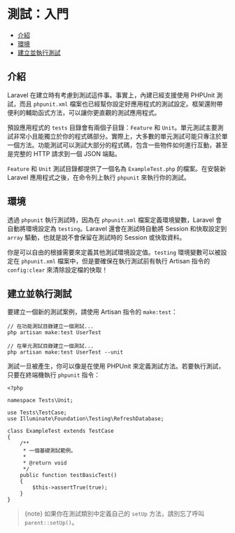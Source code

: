 # 測試：入門

- [介紹](#introduction)
- [環境](#environment)
- [建立並執行測試](#creating-and-running-tests)

<a name="introduction"></a>
## 介紹

Laravel 在建立時有考慮到測試這件事。事實上，內建已經支援使用 PHPUnit 測試，而且 `phpunit.xml` 檔案也已經幫你設定好應用程式的測試設定。框架還附帶便利的輔助函式方法，可以讓你更直觀的測試應用程式。

預設應用程式的 `tests` 目錄會有兩個子目錄：`Feature` 和 `Unit`。單元測試主要測試非常小且能獨立於你的程式碼部分。實際上，大多數的單元測試可能只專注於單一個方法。功能測試可以測試大部分的程式碼，包含一些物件如何進行互動，甚至是完整的 HTTP 請求到一個 JSON 端點。

`Feature` 和 `Unit` 測試目錄都提供了一個名為 `ExampleTest.php` 的檔案。在安裝新 Laravel 應用程式之後，在命令列上執行 `phpunit` 來執行你的測試。

<a name="environment"></a>
## 環境

透過 `phpunit` 執行測試時，因為在 `phpunit.xml` 檔案定義環境變數，Laravel 會自動將環境設定為 `testing`。Laravel 還會在測試時自動將 Session 和快取設定到 `array` 驅動，也就是說不會保留在測試時的 Session 或快取資料。

你是可以自由的根據需要來定義其他測試環境設定值。`testing` 環境變數可以被設定在 `phpunit.xml` 檔案中，但是要確保在執行測試前有執行 Artisan 指令的 `config:clear` 來清除設定檔的快取！

<a name="creating-and-running-tests"></a>
## 建立並執行測試

要建立一個新的測試案例，請使用 Artisan 指令的 `make:test`：

    // 在功能測試目錄建立一個測試...
    php artisan make:test UserTest

    // 在單元測試目錄建立一個測試...
    php artisan make:test UserTest --unit

測試一旦被產生，你可以像是在使用 PHPUnit 來定義測試方法。若要執行測試，只要在終端機執行 `phpunit` 指令：

    <?php

    namespace Tests\Unit;

    use Tests\TestCase;
    use Illuminate\Foundation\Testing\RefreshDatabase;

    class ExampleTest extends TestCase
    {
        /**
         * 一個基礎測試範例。
         *
         * @return void
         */
        public function testBasicTest()
        {
            $this->assertTrue(true);
        }
    }

> {note} 如果你在測試類別中定義自己的 `setUp` 方法，請別忘了呼叫 `parent::setUp()`。
